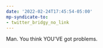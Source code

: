 ```yaml
---
date: '2022-02-24T17:45:54-05:00'
mp-syndicate-to:
- twitter_bridgy_no_link
---
```


Man. You think YOU'VE got problems.